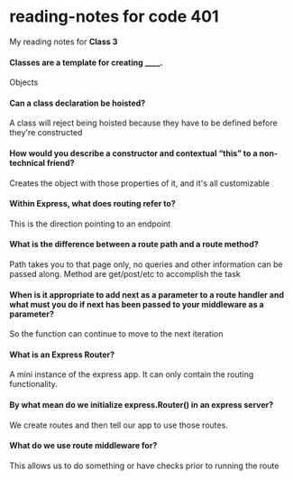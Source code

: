 # reading-notes for code 401

My reading notes for **Class 3**


#### Classes are a template for creating ____.

Objects

#### Can a class declaration be hoisted?

A class will reject being hoisted because they have to be defined before they're constructed

#### How would you describe a constructor and contextual “this” to a non-technical friend?

Creates the object with those properties of it, and it's all customizable

#### Within Express, what does routing refer to?

This is the direction pointing to an endpoint

#### What is the difference between a route path and a route method?

Path takes you to that page only, no queries and other information can be passed along. Method are get/post/etc to accomplish the task

#### When is it appropriate to add next as a parameter to a route handler and what must you do if next has been passed to your middleware as a parameter?

So the function can continue to move to the next iteration

#### What is an Express Router?

A mini instance of the express app. It can only contain the routing functionality.

#### By what mean do we initialize express.Router() in an express server?

We create routes and then tell our app to use those routes.

#### What do we use route middleware for?

This allows us to do something or have checks prior to running the route